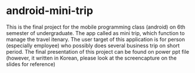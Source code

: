 # android-mini-trip
This is the final project for the mobile programming class (android) on 6th semester of undergraduate. The app called as mini trip, which function to manage the travel itenary. The user target of this application is for person (especially employee) who possibly does several business trip on short period. The final presentation of this project can be found on power ppt file (however, it written in Korean, please look at the screencapture on the slides for reference)
